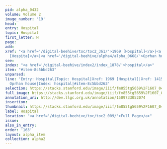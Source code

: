 ```yaml
---
pid: alpha_0432
volume: Volume 2
image_number: '19'
head: 
entry: Hospital
topic: Hospital
first_letter: H
page: 
add: 
xref: "<a href='/digital-beehive/toc/toc2_361/'>1969 [Hospital]</a>|<a href='/digital-beehive/toc/toc2_276/'>1415
  [Hospita]</a>|<a href='/digital-beehive/alpha4/alpha_0668/'>Oprhan house</a>"
see: 
index: "<a href='/digital-beehive/index2/index_1878/'>hospital</a>"
item: "#item-8c5bbd263"
unparsed: 
line: 'Entry: Hospital|Topic: Hospital|Xref: 1969 [Hospital]|Xref: 1415 [Hospita]|Xref:
  Oprhan house|Index: hospital|#item-8c5bbd263'
selection: https://stacks.stanford.edu/image/iiif/fm855tg5659%2F1607_0486/356,4046,3013,333/full/0/default.jpg
full_image: https://stacks.stanford.edu/image/iiif/fm855tg5659%2F1607_0486/full/full/0/default.jpg
annotation_uri: http://dev.llgc.org.uk/annotation/1509733052074
insertion: 
thumbnail: https://stacks.stanford.edu/image/iiif/fm855tg5659%2F1607_0486/356,4046,600,180/250,/0/default.jpg
label: Hospital
location: "<a href='/digital-beehive/toc/toc2_009/'>Full Page</a>"
issue: 
also_in_entry: 
order: '163'
layout: alpha_item
collection: alpha2
---
```

